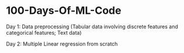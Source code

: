 # 100-Days-Of-ML-Code

Day 1: Data preprocessing (Tabular data involving discrete features and categorical features; Text data)

Day 2: Multiple Linear regression from scratch
